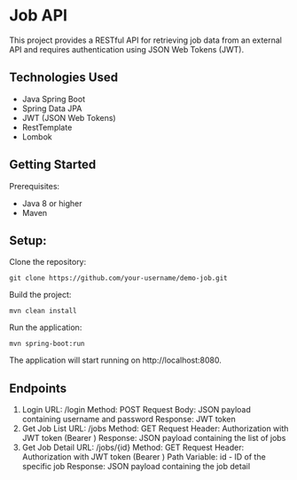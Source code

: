 
# Job API
This project provides a RESTful API for retrieving job data from an external API and requires authentication using JSON Web Tokens (JWT).

## Technologies Used
- Java Spring Boot
- Spring Data JPA
- JWT (JSON Web Tokens)
- RestTemplate
- Lombok

## Getting Started
Prerequisites:

- Java 8 or higher
-  Maven

## Setup:
Clone the repository:

    git clone https://github.com/your-username/demo-job.git

Build the project:

    mvn clean install

Run the application:

    mvn spring-boot:run

The application will start running on http://localhost:8080.

## Endpoints
1. Login
   URL: /login
   Method: POST
   Request Body: JSON payload containing username and password
   Response: JWT token
2. Get Job List
   URL: /jobs
   Method: GET
   Request Header: Authorization with JWT token (Bearer <token>)
   Response: JSON payload containing the list of jobs
3. Get Job Detail
   URL: /jobs/{id}
   Method: GET
   Request Header: Authorization with JWT token (Bearer <token>)
   Path Variable: id - ID of the specific job
   Response: JSON payload containing the job detail

